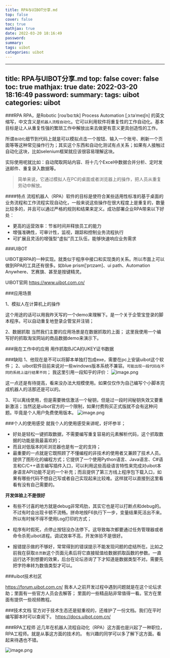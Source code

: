 ```yaml
---
title: RPA与UIBOT分享.md
top: false
cover: false
toc: true
mathjax: true
date: 2022-03-20 18:16:49
password:
summary:
tags: uibot
categories: uibot
---
```

---
title: RPA与UIBOT分享.md
top: false
cover: false
toc: true
mathjax: true
date: 2022-03-20 18:16:49
password:
summary:
tags: uibot
categories: uibot
---
###RPA
RPA，是Robotic [roʊˈbɑːtɪk]  Process Automation [ˌɔːtəˈmeɪʃn] 的英文缩写，中文含义是`机器人流程自动化`。它可以利用软件将重复性的工作自动化。基本目标是让人从重复性强的繁琐工作中解放出来去做更有意义更具创造性的工作。

所谓`自动化`细节到代码上就是可以模拟点击一个按钮、输入一个账号、刷新一个页面等等这种常见操作行为；其实这个东西和自动化测试有点关系；如果有人接触过自动化这块，比如selenium框架就应该很容易理解这块。

实际使用呢就比如：自动爬取网站内容、将十几个Excel中数据合并分析、定时发送邮件、重复录入数据等。


>简单来说，它通过模拟人在PC的桌面或者浏览器上的操作，把人员从重复劳动中解放。


####特点
流程机器人（RPA）软件的目标是使符合某些适用性标准的基于桌面的业务流程和工作流程实现自动化，一般来说这些操作在很大程度上是重复的，数量比较多的，并且可以通过严格的规则和结果来定义。成功部署企业RPA带来以下好处：
- 更高的运营效率：节省时间并释放员工的能力
- 增强准确性，可审计性，监视，跟踪和控制业务流程执行
- 可扩展且灵活的增强型“虚拟”员工队伍，能够快速响应业务需求



###UIBOT

UIBOT是RPA的一种实现。就类似于程序中接口和实现类的关系。所以市面上可以做到RPA的工具还有很多。如blue prism[ˈprɪzəm]、ui path、Automation Anywhere、艺赛旗、甚至是按键精灵。

UIBOT官网 https://www.uibot.com.cn/

###应用场景

1、模拟人在计算机上的操作

这个用途的话可以用我昨天写的一个demo来理解下。是一个关于企管宝登录的脚本程序。可以自动重复地登录企管宝并注销；



2、数据抓取
当然我们主要的应用场景是在数据抓取的上面；
这里我使用一个编写好的抓取淘宝网站的商品数据demo来演示下。


###我在工作中的应用
用作抓取BJCA的UKEY证书数据


###缺陷
1、他现在是不可以将脚本单独打包成exe，需要在pc上安装uibot这个软件；
2、uibot软件目前来说对一些windows版本系统不兼容。`可能出现一段代码在不同的系统上运行结果不同`；
我这里引用一段知乎的评价：
![image.png](https://upload-images.jianshu.io/upload_images/13965490-49803f869b1aa75a.png?imageMogr2/auto-orient/strip%7CimageView2/2/w/1240)

这一点还是有待提高，看来没办法大规模使用。如果仅仅作为自己编写个小脚本完成机器人的活那还是可以的。

3、可以离线使用，但是需要微信激活一个秘钥，但是过一段时间秘钥失效又要重新激活；当然这是uibot官方的一个限制，如果付费购买正式版就不会有这种问题。毕竟是个人用户免费使用版本。
![image.png](https://upload-images.jianshu.io/upload_images/13965490-66b87f37e9ed5637.png?imageMogr2/auto-orient/strip%7CimageView2/2/w/1240)




###个人的使用感受
就我个人的使用感受来讲呢，好坏参半；
- 好处是轻松一键抓取数据，不需要编写重复容易的元素解析代码，这个抓取数据的功能是我最喜欢的；
- 而且对低版本的IE浏览器也是有一定的支持；
- 最重要的一点就是它既照顾了不懂编程的非技术的使用者又兼顾了技术人员。提供了图形化的编程方式；它提供了一个使用Python语言、Java语言、C#语言和C/C++语言编写插件入口，可以利用这些高级语言特性来完成对uibot本身语言API功能不足的一个补充；而且提供了第三方线上程序包下载入口，如果有哪些代码不想自己写或者自己实现起来比较难。这样就可以直接到这里看看有没有自己需要的。


**开发体验上不是很好**
- 有些不讨喜的地方就是debug非常鸡肋，其实它也是可以打断点和debug的。不过有时会出现卡顿不流畅。拼命地按F6执行下一步，变量结果死活出不来。所以有时候不得不使用Log打印的方式；

- 程序有时假死，点停止按钮没办法停下。这导致每次都要通过任务管理器或者命令杀死uibot进程。调试效率不高，开发体验不是很好。

- 报错提示做的不够好，常常得到的错误提示不能发现问题的症结所在。比如之前我在获取`总页数`这个页面元素后将它直接赋值给数据抓取函数的参数。一直运行达不到想要的效果，后台在论坛咨询了下才知道是数据类型不对。需要先把字符串转为数值类型才可以。


###uibot技术社区

https://forum.uibot.com.cn/
我本人之前开发过程中遇到问题就是在这个论坛求助；里面有一些官方人员会去解答；
里面的一些精品贴非常值得一看。官方在里面有提供一些视频教程。

###技术文档
官方对于技术生态还是挺重视的，还维护了一份文档。我们在平时编写脚本时可以查阅下。
https://docs.uibot.com.cn/



###RPA工程师
近几年在机器人流程自动化（RPA）这方面也是兴起了一种职位，RPA工程师。就是从事这方面的技术的。
有兴趣的同学可以多了解下这方面。看起来待遇也不错。

![image.png](https://upload-images.jianshu.io/upload_images/13965490-2543886832618673.png?imageMogr2/auto-orient/strip%7CimageView2/2/w/1240)
